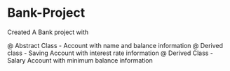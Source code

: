 # Bank-Project

Created A Bank project with 

@ Abstract Class - Account with name and balance information
@ Derived class - Saving Account with interest rate information 
@ Derived Class - Salary Account with minimum balance information 
